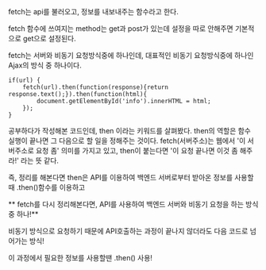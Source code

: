 fetch는 api를 불러오고, 정보를 내보내주는 함수라고 한다.

fetch 함수에 쓰여지는 method는 get과 post가 있는데 설정을 따로 안해주면 기본적으로 get으로 설정된다.

fetch는 서버와 비동기 요청방식중에 하나인데, 대표적인 비동기 요청방식중에 하나인 Ajax의 방식 중 하나이다.

```
if(url) {
	fetch(url).then(function(response){return response.text();}).then(function(html){
    	document.getElementById('info').innerHTML = html;
    });
}
```

공부하다가 작성해본 코드인데, then 이라는 키워드를 살펴봤다. then의 역할은 함수 실행이 끝나면 그 다음으로 할 일을 정해주는 것이다. fetch(서버주소)는 웹에서 '이 서버주소로 요청 좀' 의미를 가지고 있고, then이 붙는다면 '이 요청 끝나면 이것 좀 해주라!' 라는 뜻 같다.

즉, 정리를 해본다면 then은 API를 이용하여 백엔드 서버로부터 받아온 정보를 사용할 때 .then()함수를 이용하고

** fetch를 다시 정리해본다면, API를 사용하여 백엔드 서버와 비동기 요청을 하는 방식 중 하나!**

비동기 방식으로 요청하기 때문에 API호출하는 과정이 끝나지 않더라도 다음 코드로 넘어가는 방식!

이 과정에서 필요한 정보를 사용할땐 .then() 사용!
